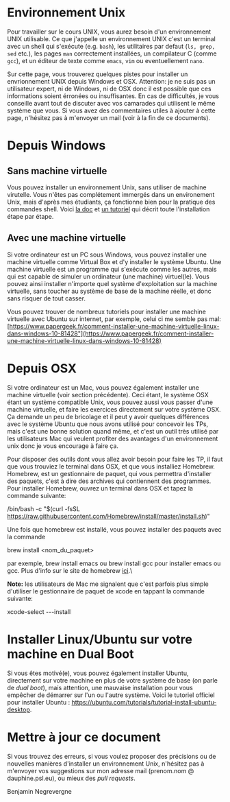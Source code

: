# Environnement Unix

Pour travailler sur le cours UNIX, vous aurez besoin d'un environnement UNIX utilisable. Ce que j'appelle un environnement UNIX c'est un terminal avec un shell qui s'exécute (e.g. `bash`), les utilitaires par defaut (`ls, grep, sed` etc.), les pages `man` correctement installées, un compilateur C (comme `gcc`), et un éditeur de texte comme `emacs`, `vim` ou eventuellement `nano`.

Sur cette page, vous trouverez quelques pistes pour installer un envrionnement UNIX depuis Windows et OSX. Attention: je ne suis pas un utilisateur expert, ni de Windows, ni de OSX donc il est possible que ces informations soient érronées ou insuffisantes. En cas de difficultés, je vous conseille avant tout de discuter avec vos camarades qui utilisent le même système que vous. Si vous avez des commentaires utiles à ajouter à cette page, n'hésitez pas à m'envoyer un mail (voir à la fin de ce documents).

Depuis Windows
==============

Sans machine virtuelle
---

Vous pouvez installer un environnement Unix, sans utiliser de machine virutelle. Vous n'êtes pas complétement immergés dans un environement Unix, mais d'après mes étudiants, ça fonctionne bien pour la pratique des commandes shell. Voici [la doc](https://docs.microsoft.com/fr-fr/windows/wsl/about) et [un tutoriel](https://www.youtube.com/watch?v=Cvrqmq9A3tA) qui décrit toute l'installation étape par étape.

Avec une machine virtuelle
---

Si votre ordinateur est un PC sous Windows, vous pouvez installer une machine virtuelle comme Virtual Box et d'y installer le système Ubuntu. Une machine virtuelle est un programme qui s'exécute comme les autres, mais qui est capable de simuler un ordinateur (une machine) virtuel(le). Vous pouvez ainsi installer n'importe quel système d'exploitation sur la machine virtuelle, sans toucher au système de base de la machine réelle, et donc sans risquer de tout casser. 

Vous pouvez trouver de nombreux tutoriels pour installer une machine virtuelle avec Ubuntu sur internet, par exemple, celui ci me semble pas mal: [https://www.papergeek.fr/comment-installer-une-machine-virtuelle-linux-dans-windows-10-81428"](https://www.papergeek.fr/comment-installer-une-machine-virtuelle-linux-dans-windows-10-81428)


Depuis OSX
==========

Si votre ordinateur est un Mac, vous pouvez également installer une machine virtuelle (voir section précédente). Ceci étant, le système OSX étant un système compatible Unix, vous pouvez aussi vous passer d'une machine virtuelle, et faire les exercices directement sur votre système OSX. Ça demande un peu de bricolage et il peut y avoir quelques différences avec le système Ubuntu que nous avons utilisé pour concevoir les TPs, mais c'est une bonne solution quand même, et c'est un outil très utilisé par les utilisateurs Mac qui veulent profiter des avantages d'un environnement unix donc je vous encourage à faire ça. 

Pour disposer des outils dont vous allez avoir besoin pour faire les TP, il faut que vous trouviez le terminal dans OSX, et que vous installiez Homebrew. Homebrew, est un gestionnaire de paquet, qui vous permettra d'installer des paquets, c'est à dire des archives qui contiennent des programmes. Pour installer Homebrew, ouvrez un terminal dans OSX et tapez la commande suivante:

  /bin/bash -c "$(curl -fsSL https://raw.githubusercontent.com/Homebrew/install/master/install.sh)"

Une fois que homebrew est installé, vous pouvez installer des paquets avec la commande

  brew install <nom_du_paquet>

par exemple, brew install emacs ou brew install gcc pour installer emacs ou gcc. Plus d'info sur le site de homebrew [ici](https://brew.sh/index_fr).\

**Note:** les utilisateurs de Mac me signalent que c'est parfois plus simple d'utiliser le gestionnaire de paquet de xcode en tappant la commande suivante:

  xcode-select ---install

Installer Linux/Ubuntu sur votre machine en Dual Boot
=====================================================

Si vous êtes motivé(e), vous pouvez également installer Ubuntu, directement sur votre machine en plus de votre système de base (on parle de *dual boot*), mais attention, une mauvaise installation pour vous empêcher de démarrer sur l'un ou l'autre système. Voici le tutoriel officiel pour installer Ubuntu : <https://ubuntu.com/tutorials/tutorial-install-ubuntu-desktop>.

Mettre à jour ce document
=========================

Si vous trouvez des erreurs, si vous voulez proposer des précisions ou de nouvelles manières d'installer un environnement Unix, n'hésitez pas à m'envoyer vos suggestions sur mon adresse mail (prenom.nom @ dauphine.psl.eu), ou mieux des *pull requests*.

Benjamin Negrevergne
